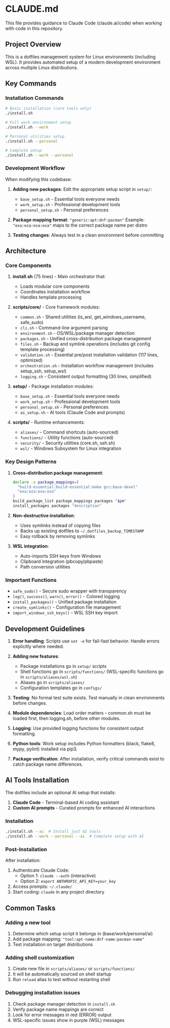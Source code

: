 # CLAUDE.md

This file provides guidance to Claude Code (claude.ai/code) when working with code in this repository.

## Project Overview

This is a dotfiles management system for Linux environments (including WSL). It provides automated setup of a modern development environment across multiple Linux distributions.

## Key Commands

### Installation Commands
```bash
# Basic installation (core tools only)
./install.sh

# Full work environment setup
./install.sh --work

# Personal utilities setup  
./install.sh --personal

# Complete setup
./install.sh --work --personal
```

### Development Workflow

When modifying this codebase:

1. **Adding new packages**: Edit the appropriate setup script in `setup/`:
   - `base_setup.sh` - Essential tools everyone needs
   - `work_setup.sh` - Professional development tools
   - `personal_setup.sh` - Personal preferences

2. **Package mapping format**: `"generic:apt:dnf:pacman"`
   Example: `"exa:eza:exa:exa"` maps to the correct package name per distro

3. **Testing changes**: Always test in a clean environment before committing

## Architecture

### Core Components

1. **install.sh** (75 lines) - Main orchestrator that:
   - Loads modular core components
   - Coordinates installation workflow
   - Handles template processing

2. **scripts/core/** - Core framework modules:
   - `common.sh` - Shared utilities (is_wsl, get_windows_username, safe_sudo)
   - `cli.sh` - Command-line argument parsing
   - `environment.sh` - OS/WSL/package manager detection
   - `packages.sh` - Unified cross-distribution package management
   - `files.sh` - Backup and symlink operations (includes git config template processing)
   - `validation.sh` - Essential pre/post installation validation (117 lines, optimized)
   - `orchestration.sh` - Installation workflow management (includes setup_ssh, setup_wsl)
   - `logging.sh` - Consistent output formatting (30 lines, simplified)

3. **setup/** - Package installation modules:
   - `base_setup.sh` - Essential tools everyone needs
   - `work_setup.sh` - Professional development tools
   - `personal_setup.sh` - Personal preferences
   - `ai_setup.sh` - AI tools (Claude Code and prompts)

4. **scripts/** - Runtime enhancements:
   - `aliases/` - Command shortcuts (auto-sourced)
   - `functions/` - Utility functions (auto-sourced)
   - `security/` - Security utilities (core.sh, ssh.sh)
   - `wsl/` - Windows Subsystem for Linux integration

### Key Design Patterns

1. **Cross-distribution package management**:
   ```bash
   declare -a package_mappings=(
     "build-essential:build-essential:make gcc:base-devel"
     "exa:eza:exa:exa"
   )
   build_package_list package_mappings packages "$pm"
   install_packages packages "description"
   ```

2. **Non-destructive installation**:
   - Uses symlinks instead of copying files
   - Backs up existing dotfiles to `~/.dotfiles_backup_TIMESTAMP`
   - Easy rollback by removing symlinks

3. **WSL integration**:
   - Auto-imports SSH keys from Windows
   - Clipboard integration (pbcopy/pbpaste)
   - Path conversion utilities

### Important Functions

- `safe_sudo()` - Secure sudo wrapper with transparency
- `log()`, `success()`, `warn()`, `error()` - Colored logging
- `install_packages()` - Unified package installation
- `create_symlinks()` - Configuration file management
- `import_windows_ssh_keys()` - WSL SSH key import

## Development Guidelines

1. **Error handling**: Scripts use `set -e` for fail-fast behavior. Handle errors explicitly where needed.

2. **Adding new features**:
   - Package installations go in `setup/` scripts
   - Shell functions go in `scripts/functions/` (WSL-specific functions go in `scripts/aliases/wsl.sh`)
   - Aliases go in `scripts/aliases/`
   - Configuration templates go in `configs/`

3. **Testing**: No formal test suite exists. Test manually in clean environments before changes.

4. **Module dependencies**: Load order matters - common.sh must be loaded first, then logging.sh, before other modules.

4. **Logging**: Use provided logging functions for consistent output formatting.

5. **Python tools**: Work setup includes Python formatters (black, flake8, mypy, pylint) installed via pip3.

6. **Package verification**: After installation, verify critical commands exist to catch package name differences.

## AI Tools Installation

The dotfiles include an optional AI setup that installs:
1. **Claude Code** - Terminal-based AI coding assistant
2. **Custom AI prompts** - Curated prompts for enhanced AI interactions

### Installation
```bash
./install.sh --ai  # Install just AI tools
./install.sh --work --personal --ai  # Complete setup with AI
```

### Post-Installation
After installation:
1. Authenticate Claude Code:
   - Option 1: `claude --auth` (interactive)
   - Option 2: `export ANTHROPIC_API_KEY=your_key`
2. Access prompts: `~/.claude/`
3. Start coding: `claude` in any project directory

## Common Tasks

### Adding a new tool
1. Determine which setup script it belongs in (base/work/personal/ai)
2. Add package mapping: `"tool:apt-name:dnf-name:pacman-name"`
3. Test installation on target distributions

### Adding shell customization
1. Create new file in `scripts/aliases/` or `scripts/functions/`
2. It will be automatically sourced on shell startup
3. Run `reload` alias to test without restarting shell

### Debugging installation issues
1. Check package manager detection in `install.sh`
2. Verify package name mappings are correct
3. Look for error messages in red (ERROR) output
4. WSL-specific issues show in purple (WSL) messages